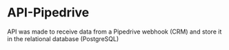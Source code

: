 # API-Pipedrive
API was made to receive data from a Pipedrive webhook (CRM) and store it in the relational database (PostgreSQL)
